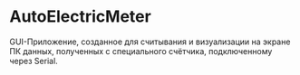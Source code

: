 # AutoElectricMeter
GUI-Приложение, созданное для считывания и визуализации на экране ПК данных, полученных с специального счётчика, подключенному через Serial. 
